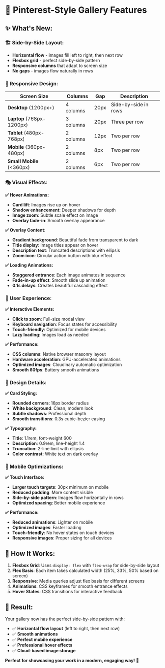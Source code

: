 # 🎨 Pinterest-Style Gallery Features

## ✨ **What's New:**

### 🏗️ **Side-by-Side Layout:**
- **Horizontal flow** - images fill left to right, then next row
- **Flexbox grid** - perfect side-by-side pattern
- **Responsive columns** that adapt to screen size
- **No gaps** - images flow naturally in rows

### 📱 **Responsive Design:**

| Screen Size | Columns | Gap | Description |
|-------------|---------|-----|-------------|
| **Desktop** (1200px+) | 4 columns | 20px | Side-by-side in rows |
| **Laptop** (768px-1200px) | 3 columns | 20px | Three per row |
| **Tablet** (480px-768px) | 2 columns | 12px | Two per row |
| **Mobile** (360px-480px) | 2 columns | 8px | Two per row |
| **Small Mobile** (<360px) | 2 columns | 6px | Two per row |

### 🎭 **Visual Effects:**

**✅ Hover Animations:**
- **Card lift**: Images rise up on hover
- **Shadow enhancement**: Deeper shadows for depth
- **Image zoom**: Subtle scale effect on image
- **Overlay fade-in**: Smooth overlay appearance

**✅ Overlay Content:**
- **Gradient background**: Beautiful fade from transparent to dark
- **Title display**: Image titles appear on hover
- **Description text**: Truncated descriptions with ellipsis
- **Zoom icon**: Circular action button with blur effect

**✅ Loading Animations:**
- **Staggered entrance**: Each image animates in sequence
- **Fade-in-up effect**: Smooth slide up animation
- **0.1s delays**: Creates beautiful cascading effect

### 🎯 **User Experience:**

**✅ Interactive Elements:**
- **Click to zoom**: Full-size modal view
- **Keyboard navigation**: Focus states for accessibility
- **Touch-friendly**: Optimized for mobile devices
- **Lazy loading**: Images load as needed

**✅ Performance:**
- **CSS columns**: Native browser masonry layout
- **Hardware acceleration**: GPU-accelerated animations
- **Optimized images**: Cloudinary automatic optimization
- **Smooth 60fps**: Buttery smooth animations

### 🎨 **Design Details:**

**✅ Card Styling:**
- **Rounded corners**: 16px border radius
- **White background**: Clean, modern look
- **Subtle shadows**: Professional depth
- **Smooth transitions**: 0.3s cubic-bezier easing

**✅ Typography:**
- **Title**: 1.1rem, font-weight 600
- **Description**: 0.9rem, line-height 1.4
- **Truncation**: 2-line limit with ellipsis
- **Color contrast**: White text on dark overlay

### 📱 **Mobile Optimizations:**

**✅ Touch Interface:**
- **Larger touch targets**: 30px minimum on mobile
- **Reduced padding**: More content visible
- **Side-by-side pattern**: Images flow horizontally in rows
- **Optimized spacing**: Better mobile experience

**✅ Performance:**
- **Reduced animations**: Lighter on mobile
- **Optimized images**: Faster loading
- **Touch-friendly**: No hover states on touch devices
- **Responsive images**: Proper sizing for all devices

## 🚀 **How It Works:**

1. **Flexbox Grid**: Uses `display: flex` with `flex-wrap` for side-by-side layout
2. **Flex Basis**: Each item takes calculated width (25%, 33%, 50% based on screen)
3. **Responsive**: Media queries adjust flex basis for different screens
4. **Animations**: CSS keyframes for smooth entrance effects
5. **Hover States**: CSS transitions for interactive feedback

## 🎉 **Result:**

Your gallery now has the perfect side-by-side pattern with:
- ✅ **Horizontal flow layout** (left to right, then next row)
- ✅ **Smooth animations**
- ✅ **Perfect mobile experience**
- ✅ **Professional hover effects**
- ✅ **Cloud-based image storage**

**Perfect for showcasing your work in a modern, engaging way!** 🎨
